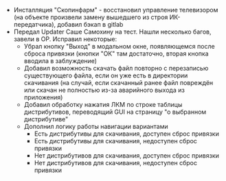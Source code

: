 * Инсталляция "Скопинфарм" -  восстановил управление телевизором (на объекте произвели замену вышедшего из строя ИК-передатчика), добавил бэкап в gitlab
* Передал Updater Саше Самохину на тест. Нашли несколько багов, завели в OP. Исправил некоторые:
	* Убрал кнопку "Выход" в модальном окне, появляющемся после сброса привязки (кнопки "ОК" там достаточно, вторая кнопка вводила в заблуждение)
	* Добавил возможность скачать файл повторно с перезаписью существующего файла, если он уже есть в директории скачивания (на случай, если скачанный ранее файл повреждён или скачан не полностью из-за аварийного выхода из приложения)
	* Добавил обработку нажатия ЛКМ по строке таблицы дистрибутивов, переводящий GUI на страницу "о выбранном дистрибутиве"
	* Дополнил логику работы навигации вариантами
		* Есть дистрибутивы для скачивания, доступен сброс привязки
		* Есть дистрибутивы для скачивания, недоступен сброс привязки
		* Нет дистрибутивов для скачивания, доступен сброс привязки
		* Нет дистрибутивов для скачивания, недоступен сброс привязки
